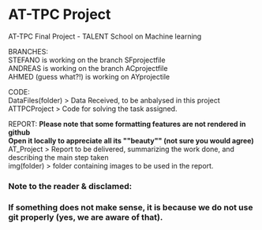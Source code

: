 # AT-TPC Project  

AT-TPC Final Project - TALENT School on Machine learning  

BRANCHES:  
STEFANO is working on the branch SFprojectfile  
ANDREAS is working on the branch ACprojectfile  
AHMED (guess what?!) is working on AYprojectile  

CODE:  
DataFiles(folder) > Data Received, to be anbalysed in this project  
ATTPCProject > Code for solving the task assigned.  

REPORT:   **Please note that some formatting features are not rendered in github**  
          **Open it locally to appreciate all its ""beauty"" (not sure you would agree)**  
AT_Project > Report to be delivered, summarizing the work done, and describing the main step taken  
img(folder) > folder containing images to be used in the report.  


### Note to the reader & disclamed:  
### If something does not make sense, it is because we do not use git properly (yes, we are aware of that).  
